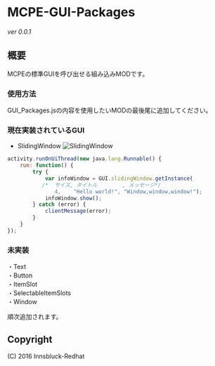 # MCPE-GUI-Packages
*ver 0.0.1*

## 概要
MCPEの標準GUIを呼び出せる組み込みMODです。

### 使用方法
GUI_Packages.jsの内容を使用したいMODの最後尾に追加してください。

### 現在実装されているGUI

* SlidingWindow
![SlidingWindow](https://github.com/Innsbluck-Redhat/MCPE-GUI-Packages/blob/master/Images/SlidingWindow.png)
 ```javascript
 activity.runOnUiThread(new java.lang.Runnable() {
     run: function() {
         try {
             var infoWindow = GUI.slidingWindow.getInstance(
            /*  サイズ, タイトル        , メッセージ*/
             	4,    "Hello world!", "Window,window,window!");
             infoWindow.show();
         } catch (error) {
             clientMessage(error);
         }
     }
 });
 ```

### 未実装
・Text  
・Button  
・ItemSlot  
・SelectableItemSlots  
・Window

順次追加されます。

## Copyright
(C) 2016 Innsbluck-Redhat